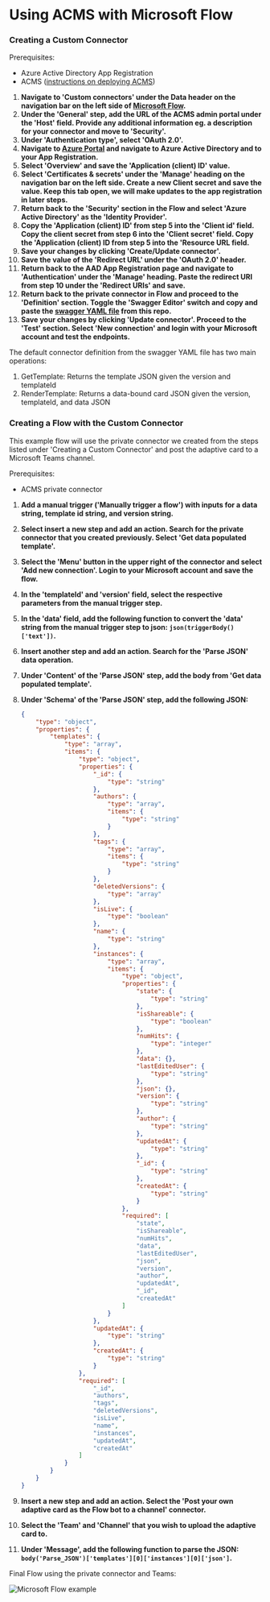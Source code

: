 # Using ACMS with Microsoft Flow

### Creating a Custom Connector

Prerequisites:
-   Azure Active Directory App Registration 
-   ACMS ([instructions on deploying ACMS](https://github.com/microsoft/adaptivecards-templates/blob/dev/private-templates-service/README.md))

1. **Navigate to 'Custom connectors' under the Data header on the navigation bar on the left side of [Microsoft Flow](https://flow.microsoft.com/).** 
2. **Under the 'General' step, add the URL of the ACMS admin portal under the 'Host' field. Provide any additional information eg. a description for your connector and move to 'Security'.**
3. **Under 'Authentication type', select 'OAuth 2.0'.** 
4. **Navigate to [Azure Portal](https://portal.azure.com/) and navigate to Azure Active Directory and to your App Registration.**
5. **Select 'Overview' and save the 'Application (client) ID' value.**
6. **Select 'Certificates & secrets' under the 'Manage' heading on the navigation bar on the left side. Create a new Client secret and save the value. Keep this tab open, we will make updates to the app registration in later steps.** 
7. **Return back to the 'Security' section in the Flow and select 'Azure Active Directory' as the 'Identity Provider'.**
8. **Copy the 'Application (client) ID' from step 5 into the 'Client id' field. Copy the client secret from step 6 into the 'Client secret' field. Copy the 'Application (client) ID from step 5 into the 'Resource URL field.**
9. **Save your changes by clicking 'Create/Update connector'.**
10. **Save the value of the 'Redirect URL' under the 'OAuth 2.0' header.** 
11. **Return back to the AAD App Registration page and navigate to 'Authentication' under the 'Manage' heading. Paste the redirect URI from step 10 under the 'Redirect URIs' and save.** 
12. **Return back to the private connector in Flow and proceed to the 'Definition' section. Toggle the 'Swagger Editor' switch and copy and paste the [swagger YAML file](https://github.com/microsoft/adaptivecards-templates/blob/users/grzhan/flow/private-templates-service/flow/flow-swagger.yaml) from this repo.** 
13. **Save your changes by clicking 'Update connector'. Proceed to the 'Test' section. Select 'New connection' and login with your Microsoft account and test the endpoints.** 

The default connector definition from the swagger YAML file has two main operations: 

1. GetTemplate: Returns the template JSON given the version and templateId
2. RenderTemplate: Returns a data-bound card JSON given the version, templateId, and data JSON


### Creating a Flow with the Custom Connector

This example flow will use the private connector we created from the steps listed under 'Creating a Custom Connector' and post the adaptive card to a Microsoft Teams channel. 

Prerequisites:

-   ACMS private connector 

1. **Add a manual trigger ('Manually trigger a flow') with inputs for a data string, template id string, and version string.**

2.  **Select insert a new step and add an action. Search for the private connector that you created previously. Select 'Get data populated template'.**

3. **Select the 'Menu' button in the upper right of the connector and select 'Add new connection'. Login to your Microsoft account and save the flow.** 

4. **In the 'templateId' and 'version' field, select the respective parameters from the manual trigger step.** 

5. **In the 'data' field, add the following function to convert the 'data' string from the manual trigger step to json: `json(triggerBody()['text'])`.**

6. **Insert another step and add an action. Search for the 'Parse JSON' data operation.**

7. **Under 'Content' of the 'Parse JSON' step, add the body from 'Get data populated template'.** 

8. **Under 'Schema' of the 'Parse JSON' step, add the following JSON:** 

   ```json
   {
       "type": "object",
       "properties": {
           "templates": {
               "type": "array",
               "items": {
                   "type": "object",
                   "properties": {
                       "_id": {
                           "type": "string"
                       },
                       "authors": {
                           "type": "array",
                           "items": {
                               "type": "string"
                           }
                       },
                       "tags": {
                           "type": "array",
                           "items": {
                               "type": "string"
                           }
                       },
                       "deletedVersions": {
                           "type": "array"
                       },
                       "isLive": {
                           "type": "boolean"
                       },
                       "name": {
                           "type": "string"
                       },
                       "instances": {
                           "type": "array",
                           "items": {
                               "type": "object",
                               "properties": {
                                   "state": {
                                       "type": "string"
                                   },
                                   "isShareable": {
                                       "type": "boolean"
                                   },
                                   "numHits": {
                                       "type": "integer"
                                   },
                                   "data": {},
                                   "lastEditedUser": {
                                       "type": "string"
                                   },
                                   "json": {},
                                   "version": {
                                       "type": "string"
                                   },
                                   "author": {
                                       "type": "string"
                                   },
                                   "updatedAt": {
                                       "type": "string"
                                   },
                                   "_id": {
                                       "type": "string"
                                   },
                                   "createdAt": {
                                       "type": "string"
                                   }
                               },
                               "required": [
                                   "state",
                                   "isShareable",
                                   "numHits",
                                   "data",
                                   "lastEditedUser",
                                   "json",
                                   "version",
                                   "author",
                                   "updatedAt",
                                   "_id",
                                   "createdAt"
                               ]
                           }
                       },
                       "updatedAt": {
                           "type": "string"
                       },
                       "createdAt": {
                           "type": "string"
                       }
                   },
                   "required": [
                       "_id",
                       "authors",
                       "tags",
                       "deletedVersions",
                       "isLive",
                       "name",
                       "instances",
                       "updatedAt",
                       "createdAt"
                   ]
               }
           }
       }
   }
   ```

9. **Insert a new step and add an action. Select the 'Post your own adaptive card as the Flow bot to a channel' connector.** 
10. **Select the 'Team' and 'Channel' that you wish to upload the adaptive card to.** 
11. **Under 'Message', add the following function to parse the JSON: `body('Parse_JSON')['templates'][0]['instances'][0]['json']`.** 

Final Flow using the private connector and Teams: 

![Microsoft Flow example](https://github.com/microsoft/adaptivecards-templates/blob/dev/private-templates-service/flow/screenshots/flow.jpg?raw=true)
